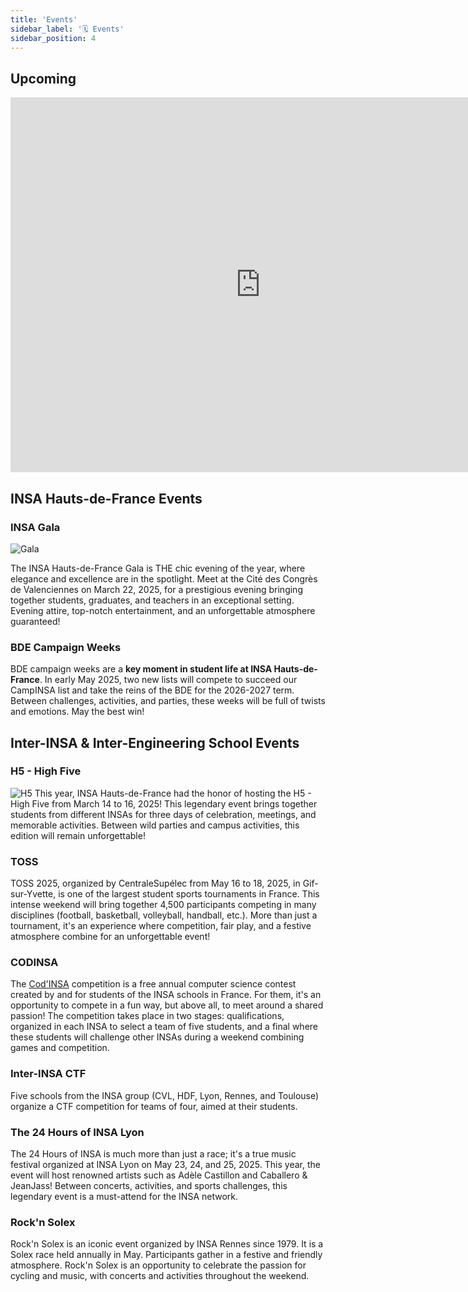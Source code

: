 ```yaml
---
title: 'Events'
sidebar_label: '🗓️ Events'
sidebar_position: 4
---
```

## Upcoming

<iframe src="https://calendar.google.com/calendar/u/0/embed?color=%234986e7&color=%237bd148&color=%23b99aff&color=%23d06b64&color=%23f691b2&src=c_636fd23d7309e28f094f4faa8264c0db4362c6f9fa3c66169c631b154ccd6cba@group.calendar.google.com&src=c_8139ad11b8ad56b3fae6259fa6811b9a472e21e59d29bf41f74e2f2040dfd528@group.calendar.google.com&src=c_ba6390e875dffbc739525b202170ee48b518fe9bed0e35f1db320ba5add6a525@group.calendar.google.com&src=c_bdcbd9e5948133a0c84e8790e10e1f972bd8b714f203fa5b60b77873cd2d6c7b@group.calendar.google.com&src=c_c2197c247bfc828f36b8e97162aeaa0c43753676cc66e2245b06318fd38027ce@group.calendar.google.com" width="800" height="600" frameborder="0" scrolling="no"></iframe>


## INSA Hauts-de-France Events

### INSA Gala

![Gala](/img/bde/events/gala-insa-22-23.webp)

The INSA Hauts-de-France Gala is THE chic evening of the year, where elegance and excellence are in the spotlight. Meet at the Cité des Congrès de Valenciennes on March 22, 2025, for a prestigious evening bringing together students, graduates, and teachers in an exceptional setting. Evening attire, top-notch entertainment, and an unforgettable atmosphere guaranteed!

### BDE Campaign Weeks
BDE campaign weeks are a **key moment in student life at INSA Hauts-de-France**. In early May 2025, two new lists will compete to succeed our CampINSA list and take the reins of the BDE for the 2026-2027 term. Between challenges, activities, and parties, these weeks will be full of twists and emotions. May the best win!

## Inter-INSA & Inter-Engineering School Events

### H5 - High Five

![H5](/img/bde/events/highfiverose.png)
This year, INSA Hauts-de-France had the honor of hosting the H5 - High Five from March 14 to 16, 2025! This legendary event brings together students from different INSAs for three days of celebration, meetings, and memorable activities. Between wild parties and campus activities, this edition will remain unforgettable!

### TOSS
TOSS 2025, organized by CentraleSupélec from May 16 to 18, 2025, in Gif-sur-Yvette, is one of the largest student sports tournaments in France. This intense weekend will bring together 4,500 participants competing in many disciplines (football, basketball, volleyball, handball, etc.). More than just a tournament, it's an experience where competition, fair play, and a festive atmosphere combine for an unforgettable event!

### CODINSA
The [Cod'INSA](https://codinsa.org) competition is a free annual computer science contest created by and for students of the INSA schools in France. For them, it's an opportunity to compete in a fun way, but above all, to meet around a shared passion! The competition takes place in two stages: qualifications, organized in each INSA to select a team of five students, and a final where these students will challenge other INSAs during a weekend combining games and competition.

### Inter-INSA CTF
Five schools from the INSA group (CVL, HDF, Lyon, Rennes, and Toulouse) organize a CTF competition for teams of four, aimed at their students.

### The 24 Hours of INSA Lyon
The 24 Hours of INSA is much more than just a race; it's a true music festival organized at INSA Lyon on May 23, 24, and 25, 2025. This year, the event will host renowned artists such as Adèle Castillon and Caballero & JeanJass! Between concerts, activities, and sports challenges, this legendary event is a must-attend for the INSA network.

### Rock'n Solex
Rock'n Solex is an iconic event organized by INSA Rennes since 1979. It is a Solex race held annually in May. Participants gather in a festive and friendly atmosphere. Rock'n Solex is an opportunity to celebrate the passion for cycling and music, with concerts and activities throughout the weekend.
